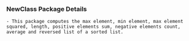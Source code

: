 ### NewClass Package Details
    - This package computes the max element, min element, max element squared, length, positive elements sum, negative elements count, average and reversed list of a sorted list.